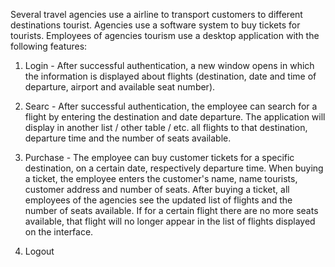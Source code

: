 
Several travel agencies use a airline to transport customers to different destinations tourist. Agencies use a software system to buy tickets for tourists. Employees of agencies tourism use a desktop application with the following features:
1. Login - After successful authentication, a new window opens in which the information is displayed about flights (destination, date and time of departure, airport and available seat number).

2. Searc - After successful authentication, the employee can search for a flight by entering the destination and date departure. The application will display in another list / other table / etc. all flights to that destination, departure time and the number of seats available.

3. Purchase - The employee can buy customer tickets for a specific destination, on a certain date, respectively departure time. When buying a ticket, the employee enters the customer's name, name tourists, customer address and number of seats. After buying a ticket, all employees of the agencies see the updated list of flights and the number of seats available. If for a certain flight there are no more seats available, that flight will no longer appear in the list of flights displayed on the interface.

4. Logout
